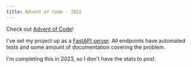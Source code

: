 ```yaml
---
title: Advent of Code - 2022
---
```


Check out [Advent of Code](https://adventofcode.com/)!

I've set my project up as a [FastAPI server](https://fletcheaston.com/advent-of-code/docs).
All endpoints have automated tests and some amount of documentation covering the problem.

I'm completing this in 2023, so I don't have the stats to post.
